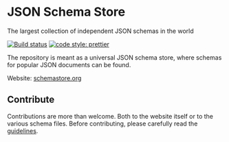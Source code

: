 # JSON Schema Store

The largest collection of independent JSON schemas in the world

[![Build status](https://github.com/SchemaStore/schemastore/workflows/Node.js%20CI/badge.svg)](https://github.com/SchemaStore/schemastore/actions)
[![code style: prettier](https://img.shields.io/badge/code_style-prettier-ff69b4.svg?style=flat-square)](https://github.com/prettier/prettier)

The repository is meant as a universal JSON schema store, where schemas for popular JSON documents can be found.

Website: [schemastore.org](https://www.schemastore.org/json/)

## Contribute

Contributions are more than welcome. Both to the website itself or to the various schema files. Before contributing, please carefully read the [guidelines](./CONTRIBUTING.md).
